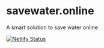 # savewater.online
A smart solution to save water online


[![Netlify Status](https://api.netlify.com/api/v1/badges/389e18e6-427f-4638-bcc8-f92162d4658a/deploy-status)](https://app.netlify.com/sites/laughing-shannon-91f68a/deploys)
